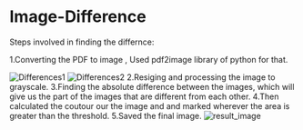 # Image-Difference

Steps involved in finding the differnce:

1.Converting the PDF to image , Used pdf2image library of python for that.


![Differences1](https://github.com/Utkarsh-Shivhare/Image-Difference/assets/109977467/1ecee659-3c85-4569-a6d1-c11da1707d97)
![Differences2](https://github.com/Utkarsh-Shivhare/Image-Difference/assets/109977467/d29a0497-6e1b-4689-a841-f46e907ed3cf)
2.Resiging and processing the image to grayscale.
3.Finding the absolute difference between the images, which will give us the part of the images that are different from each other.
4.Then calculated the coutour our the image and and marked wherever the area is greater than the threshold.
5.Saved the final image.
![result_image](https://github.com/Utkarsh-Shivhare/Image-Difference/assets/109977467/9023d8d2-af0a-43a6-9415-31f671823eec)


